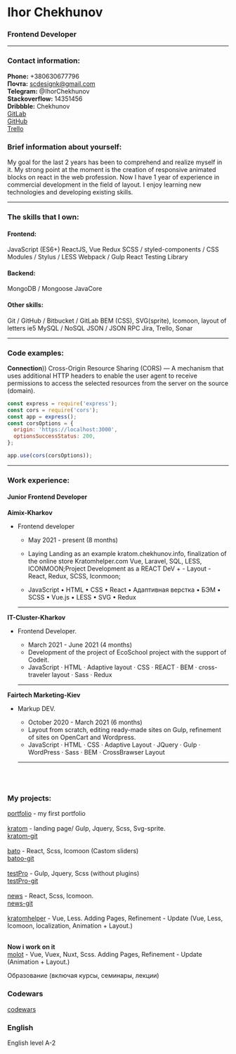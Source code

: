 # Ihor Chekhunov

### Frontend Developer

---

### Contact information:

**Phone:** +380630677796<br>
**Почта:** scdesignk@gmail.com<br>
**Telegram:** @IhorChekhunov<br>
**Stackoverflow:** 14351456<br>
**Dribbble:** Chekhunov<br>
[GitLab](https://gitlab.com/Raday)<br>
[GitHub](https://github.com/chekhunov)<br>
[Trello](https://trello.com/bimbaba)<br>

### Brief information about yourself:

My goal for the last 2 years has been to comprehend and realize myself in it. My strong point at the moment is the creation of responsive animated blocks on react in the web profession. Now I have 1 year of experience in commercial development in the field of layout. I enjoy learning new technologies and developing existing skills.

---

### The skills that I own:

#### Frontend:

JavaScript (ES6+)
ReactJS, Vue
Redux
SCSS / styled-components / CSS Modules / Stylus / LESS
Webpack / Gulp
React Testing Library

#### Backend:

MongoDB / Mongoose
JavaCore

#### Other skills:

Git / GitHub / Bitbucket / GitLab
BEM (CSS), SVG(sprite), Icomoon,
layout of letters ie5
MySQL / NoSQL
JSON / JSON RPC
Jira, Trello, Sonar

---

### Code examples:

**Connection**))
Cross-Origin Resource Sharing (CORS) — A mechanism that uses additional HTTP headers to enable the user agent to receive permissions to access the selected resources from the server on the source (domain).

```javascript
const express = require('express');
const cors = require('cors');
const app = express();
const corsOptions = {
  origin: 'https://localhost:3000',
  optionsSuccessStatus: 200,
};

app.use(cors(corsOptions));
```

---

### Work experience:

#### Junior Frontend Developer

**Aimix-Kharkov**

- Frontend developer

  - May 2021 - present (8 months)
  - Laying Landing as an example kratom.chekhunov.info, finalization of the online store Kratomhelper.com Vue, Laravel, SQL, LESS, ICONMOON;Project Development as a REACT DeV + - Layout - React, Redux, SCSS, Iconmoon;

  - JavaScript • HTML • CSS • React • Адаптивная верстка • БЭМ • SCSS • Vue.js • LESS • SVG • Redux

  ***

**IT-Cluster-Kharkov**

- Frontend Developer.

  - March 2021 - June 2021 (4 months)
  - Development of the project of EcoSchool project with the support of Codeit.
  - JavaScript · HTML · Adaptive layout · CSS · REACT · BEM · cross-traveler layout · Sass · Redux

  ***

**Fairtech Marketing-Kiev**

- Markup DEV.

  - October 2020 - March 2021 (6 months)
  - Layout from scratch, editing ready-made sites on Gulp, refinement of sites on OpenCart and Wordpress.
  - JavaScript · HTML · CSS · Adaptive Layout · JQuery · Gulp · WordPress · Sass · BEM · CrossBrawser Layout

  ***

<br><br>

### My projects:

[portfolio](http://chekhunov.info/) - my first portfolio<br><br>
[kratom](https://kratom.chekhunov.info/) - landing page/ Gulp, Jquery, Scss, Svg-sprite.<br>
[kratom-git](https://github.com/chekhunov/kratom)<br><br>
[bato](https://chekhunov.github.io/BatoTest/) - React, Scss, Icomoon (Castom sliders)<br>
[batoo-git](https://github.com/chekhunov/BatoTest) <br><br>
[testPro](https://tftl.chekhunov.info/) - Gulp, Jquery, Scss (without plugins)<br>
[testPro-git](https://github.com/chekhunov/TFTL) <br><br>
[news](https://chekhunov.github.io/react-news-app/) - React, Scss, Icomoon.<br>
[news-git](https://github.com/chekhunov/react-news-app)<br><br>
[kratomhelper](https://kratomhelper.com/) - Vue, Less. Adding Pages, Refinement - Update (Vue, Less, Icomoon, localization, Animation + Layout.)<br><br>

**Now i work on it**<br>
[molot](https://imolot.com.ua/) - Vue, Vuex, Nuxt, Scss. Adding Pages, Refinement - Update (Animation + Layout.)<br>

Образование (включая курсы, семинары, лекции)

### Codewars

[codewars](https://www.codewars.com/users/chekhunov)

### English

English level A-2

